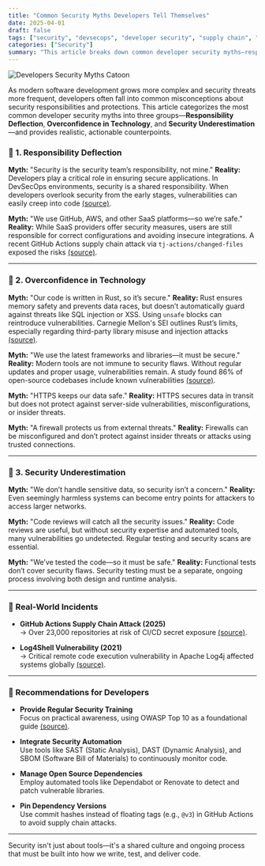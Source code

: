 ```yaml
---
title: "Common Security Myths Developers Tell Themselves"
date: 2025-04-01
draft: false
tags: ["security", "devsecops", "developer security", "supply chain", "Rust"]
categories: ["Security"]
summary: "This article breaks down common developer security myths—responsibility deflection, overconfidence in technology, and security underestimation—and offers realistic countermeasures."
---
```


![Developers Security Myths Catoon](/images/post/dev-security-myths-cover.png)

As modern software development grows more complex and security threats more frequent, developers often fall into common misconceptions about security responsibilities and protections. This article categorizes the most common developer security myths into three groups—**Responsibility Deflection**, **Overconfidence in Technology**, and **Security Underestimation**—and provides realistic, actionable counterpoints.

### 📌 1. Responsibility Deflection

**Myth:** "Security is the security team’s responsibility, not mine."
**Reality:** Developers play a critical role in ensuring secure applications. In DevSecOps environments, security is a shared responsibility. When developers overlook security from the early stages, vulnerabilities can easily creep into code [(source)](https://www.computerweekly.com/news/450424614/Developers-lack-skills-needed-for-secure-DevOps-survey-shows).

**Myth:** "We use GitHub, AWS, and other SaaS platforms—so we’re safe."
**Reality:** While SaaS providers offer security measures, users are still responsible for correct configurations and avoiding insecure integrations. A recent GitHub Actions supply chain attack via `tj-actions/changed-files` exposed the risks [(source)](https://thehackernews.com/2025/03/github-action-compromise-puts-cicd.html?m=1).

---

### 📌 2. Overconfidence in Technology

**Myth:** "Our code is written in Rust, so it’s secure."
**Reality:** Rust ensures memory safety and prevents data races, but doesn’t automatically guard against threats like SQL injection or XSS. Using `unsafe` blocks can reintroduce vulnerabilities. Carnegie Mellon's SEI outlines Rust’s limits, especially regarding third-party library misuse and injection attacks [(source)](https://insights.sei.cmu.edu/blog/rust-software-security-a-current-state-assessment/).

**Myth:** "We use the latest frameworks and libraries—it must be secure."
**Reality:** Modern tools are not immune to security flaws. Without regular updates and proper usage, vulnerabilities remain. A study found 86% of open-source codebases include known vulnerabilities [(source)](https://www.scworld.com/news/report-86-of-codebases-contain-vulnerable-open-source-components).

**Myth:** "HTTPS keeps our data safe."
**Reality:** HTTPS secures data in transit but does not protect against server-side vulnerabilities, misconfigurations, or insider threats.

**Myth:** "A firewall protects us from external threats."
**Reality:** Firewalls can be misconfigured and don’t protect against insider threats or attacks using trusted connections.

---

### 📌 3. Security Underestimation

**Myth:** "We don’t handle sensitive data, so security isn’t a concern."
**Reality:** Even seemingly harmless systems can become entry points for attackers to access larger networks.

**Myth:** "Code reviews will catch all the security issues."
**Reality:** Code reviews are useful, but without security expertise and automated tools, many vulnerabilities go undetected. Regular testing and security scans are essential.

**Myth:** "We’ve tested the code—so it must be safe."
**Reality:** Functional tests don’t cover security flaws. Security testing must be a separate, ongoing process involving both design and runtime analysis.

---

### 📌 Real-World Incidents

- **GitHub Actions Supply Chain Attack (2025)**  
  → Over 23,000 repositories at risk of CI/CD secret exposure [(source)](https://thehackernews.com/2025/03/github-action-compromise-puts-cicd.html?m=1).

- **Log4Shell Vulnerability (2021)**  
  → Critical remote code execution vulnerability in Apache Log4j affected systems globally [(source)](https://www.scworld.com/news/report-86-of-codebases-contain-vulnerable-open-source-components).

---

### 📌 Recommendations for Developers

- **Provide Regular Security Training**  
  Focus on practical awareness, using OWASP Top 10 as a foundational guide [(source)](https://owasp.org/projects/).

- **Integrate Security Automation**  
  Use tools like SAST (Static Analysis), DAST (Dynamic Analysis), and SBOM (Software Bill of Materials) to continuously monitor code.

- **Manage Open Source Dependencies**  
  Employ automated tools like Dependabot or Renovate to detect and patch vulnerable libraries.

- **Pin Dependency Versions**  
  Use commit hashes instead of floating tags (e.g., `@v3`) in GitHub Actions to avoid supply chain attacks.

---

Security isn't just about tools—it's a shared culture and ongoing process that must be built into how we write, test, and deliver code.

